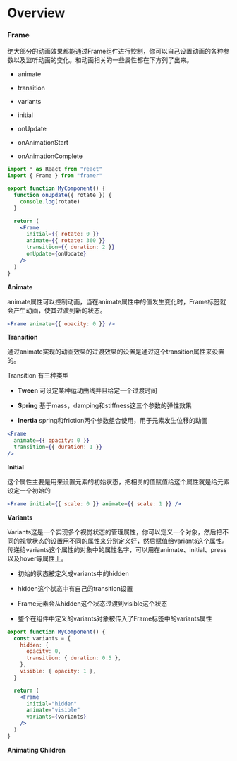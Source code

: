 # Overview

### Frame

绝大部分的动画效果都能通过Frame组件进行控制，你可以自己设置动画的各种参数以及监听动画的变化。和动画相关的一些属性都在下方列了出来。

 - animate

 - transition

 - variants

 - initial 

 - onUpdate

 - onAnimationStart

 - onAnimationComplete

```jsx
import * as React from "react"
import { Frame } from "framer"

export function MyComponent() {
  function onUpdate({ rotate }) {
    console.log(rotate)
  }

  return (
    <Frame
      initial={{ rotate: 0 }}
      animate={{ rotate: 360 }}
      transition={{ duration: 2 }}
      onUpdate={onUpdate}
    />
  )
}
```



**Animate**

animate属性可以控制动画，当在animate属性中的值发生变化时，Frame标签就会产生动画，使其过渡到新的状态。

```jsx
<Frame animate={{ opacity: 0 }} />
```



**Transition**

通过animate实现的动画效果的过渡效果的设置是通过这个transition属性来设置的。

Transition 有三种类型

 - **Tween** 可设定某种运动曲线并且给定一个过渡时间

 - **Spring** 基于mass，damping和stiffness这三个参数的弹性效果

 - **Inertia** spring和friction两个参数组合使用，用于元素发生位移的动画

```jsx
<Frame
  animate={{ opacity: 0 }}
  transition={{ duration: 1 }}
/>
```



**Initial**

这个属性主要是用来设置元素的初始状态，把相关的值赋值给这个属性就是给元素设定一个初始的

```jsx
<Frame initial={{ scale: 0 }} animate={{ scale: 1 }} />
```



**Variants**

Variants这是一个实现多个视觉状态的管理属性，你可以定义一个对象，然后把不同的视觉状态的设置用不同的属性来分别定义好，然后赋值给variants这个属性。传递给variants这个属性的对象中的属性名字，可以用在animate、initial、press以及hover等属性上。

 - 初始的状态被定义成variants中的hidden

 - hidden这个状态中有自己的transition设置

 - Frame元素会从hidden这个状态过渡到visible这个状态

 - 整个在组件中定义的variants对象被传入了Frame标签中的variants属性

```jsx
export function MyComponent() {
  const variants = {
    hidden: {
      opacity: 0,
      transition: { duration: 0.5 },
    },
    visible: { opacity: 1 },
  }

  return (
    <Frame
      initial="hidden"
      animate="visible"
      variants={variants}
    />
  )
}
```



**Animating Children**



























